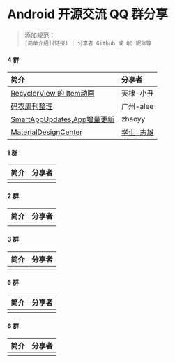 # Android 开源交流 QQ 群分享

> 添加规范：  
> `[简单介绍](链接) | 分享者 Github 或 QQ 昵称等`

#### 4 群

简介 | 分享者
:------------- | :-------------
[RecyclerView 的 Item动画](https://github.com/wasabeef/recyclerview-animators) | 天棣-小丑
[码农周刊整理](https://github.com/nemoTyrant/manong)  | 广州-alee
[SmartAppUpdates,App增量更新](https://github.com/cundong/SmartAppUpdates) | zhaoyy
[MaterialDesignCenter](https://github.com/lightSky/MaterialDesignCenter) | [学生-志雄](https://github.com/jacsonLee)  

#### 1 群

简介 | 分享者
:------------- | :-------------
 | | |

#### 2 群

简介 | 分享者
:------------- | :-------------
 | | |
 

#### 3 群

简介 | 分享者
:------------- | :-------------
 | | |
 
 
#### 5 群

简介 | 分享者
:------------- | :-------------
 | | |
 
#### 6 群

简介 | 分享者
:------------- | :-------------
 | | |
